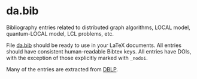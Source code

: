 # da.bib

Bibliography entries related to distributed graph algorithms, LOCAL model, quantum-LOCAL model, LCL problems, etc.

File [da.bib](da.bib) should be ready to use in your LaTeX documents. All entries should have consistent human-readable Bibtex keys. All entries have DOIs, with the exception of those explicitly marked with `_nodoi`.

Many of the entries are extracted from [DBLP](https://dblp.org).